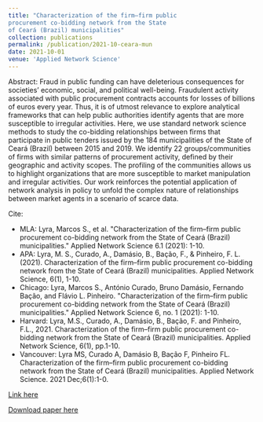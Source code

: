 ```yaml
---
title: "Characterization of the firm–firm public
procurement co‑bidding network from the State
of Ceará (Brazil) municipalities"
collection: publications
permalink: /publication/2021-10-ceara-mun
date: 2021-10-01
venue: 'Applied Network Science'
---
```



Abstract: Fraud in public funding can have deleterious consequences for societies’ economic, social, and political well-being. Fraudulent activity associated with public procurement contracts accounts for losses of billions of euros every year. Thus, it is of utmost relevance to explore analytical frameworks that can help public authorities identify agents that are more susceptible to irregular activities. Here, we use standard network science methods to study the co-bidding relationships between firms that participate in public tenders issued by the 184 municipalities of the State of Ceará (Brazil) between 2015 and 2019. We identify 22 groups/communities of firms with similar patterns of procurement activity, defined by their geographic and activity scopes. The profiling of the communities allows us to highlight organizations that are more susceptible to market manipulation and irregular activities. Our work reinforces the potential application of network analysis in policy to unfold the complex nature of relationships between market agents in a scenario of scarce data.

Cite:
  * MLA: Lyra, Marcos S., et al. "Characterization of the firm–firm public procurement co-bidding network from the State of Ceará (Brazil) municipalities." Applied Network Science 6.1 (2021): 1-10.
  * APA: Lyra, M. S., Curado, A., Damásio, B., Bação, F., & Pinheiro, F. L. (2021). Characterization of the firm–firm public procurement co-bidding network from the State of Ceará (Brazil) municipalities. Applied Network Science, 6(1), 1-10.
  * Chicago: Lyra, Marcos S., António Curado, Bruno Damásio, Fernando Bação, and Flávio L. Pinheiro. "Characterization of the firm–firm public procurement co-bidding network from the State of Ceará (Brazil) municipalities." Applied Network Science 6, no. 1 (2021): 1-10.
  * Harvard: Lyra, M.S., Curado, A., Damásio, B., Bação, F. and Pinheiro, F.L., 2021. Characterization of the firm–firm public procurement co-bidding network from the State of Ceará (Brazil) municipalities. Applied Network Science, 6(1), pp.1-10.
  * Vancouver: Lyra MS, Curado A, Damásio B, Bação F, Pinheiro FL. Characterization of the firm–firm public procurement co-bidding network from the State of Ceará (Brazil) municipalities. Applied Network Science. 2021 Dec;6(1):1-0.


[Link here](https://appliednetsci.springeropen.com/articles/10.1007/s41109-021-00418-y)

[Download paper here](http://lucasadoims.github.io/files/2021-10-ceara-mun.pdf)


